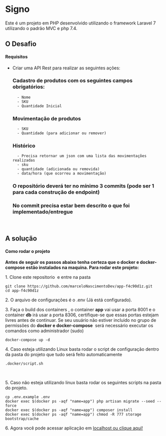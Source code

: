 # Signo

Este é um projeto em PHP desenvolvido utilizando o framework Laravel 7 utilizando o padrão MVC e php 7.4.

## O Desafio

#### Requisitos

- Criar uma API Rest para realizar as seguintes ações:
    ### Cadastro de produtos com os seguintes campos obrigatórios:
        - Nome
        - SKU
        - Quantidade Inicial
    
    ### Movimentação de produtos
        - SKU
        - Quantidade (para adicionar ou remover)
    
    ### Histórico
        - Precisa retornar um json com uma lista das movimentações realizadas
        - sku
        - quantidade (adicionada ou removida)
        - data/hora (que ocorreu a movimentação)
    
    ### O repositório deverá ter no mínimo 3 commits (pode ser 1 para cada construção de endpoint)
    
    ### No commit precisa estar bem descrito o que foi implementado/entregue

<br>

## A solução

#### Como rodar o projeto

**Antes de seguir os passos abaixo tenha certeza que o docker e docker-compose estão instalados na maquina. Para rodar este projeto:**

1\. Clone este repositorio  e entre na pasta

```
git clone https://github.com/marceloNascimentoDev/app-f4c90d1z.git
cd app-f4c90d1z
```

2\. O arquivo de configurações é o \.env (Já está configurado)\.

3\. Faça o build dos containers \, o container **app** vai usar a porta 8001 e o container **db** irá usar a porta 8306, certifique-se que essas portas estejam livres antes de continuar. Se seu usuário não estiver incluido no grupo de permissões do **docker e docker-compose**  será necessário executar os comandos como administrador (sudo)

```
docker-compose up -d
```

4\. Caso esteja utilizando Linux basta rodar o script de configuração dentro da pasta do projeto que tudo será feito automaticamente

```
.docker/script.sh
```

<br>

5\. Caso não esteja utilizando linux basta rodar os seguintes scripts na pasta do projeto.

```
cp .env.example .env
docker exec $(docker ps -aqf "name=app") php artisan migrate --seed --force
docker exec $(docker ps -aqf "name=app") composer install
docker exec $(docker ps -aqf "name=app") chmod -R 777 storage bootstrap/cache
```

6\. Agora você pode acessar aplicação em [localhost ou clique aqui!](http://localhost:8001)